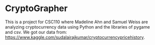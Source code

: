 # CryptoGrapher
This is a project for CSC110 where Madeline Ahn and Samuel Weiss are analyzing cryptocurrency data using Python and the libraries of pygame and csv. We got our data from: https://www.kaggle.com/sudalairajkumar/cryptocurrencypricehistory.
